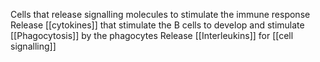 Cells that release signalling molecules to stimulate the immune response
Release [[cytokines]] that stimulate the B cells to develop and stimulate [[Phagocytosis]] by the phagocytes
Release [[Interleukins]] for [[cell signalling]]
